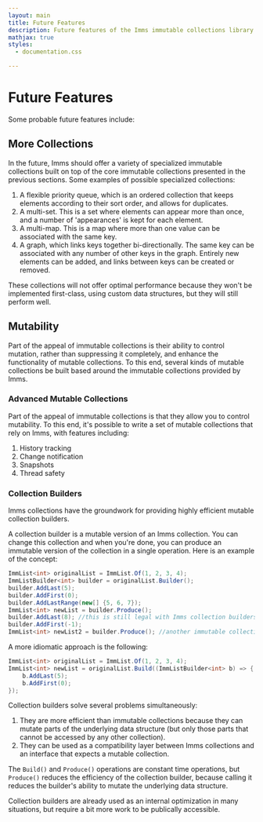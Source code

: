 ```yaml
---
layout: main
title: Future Features
description: Future features of the Imms immutable collections library.
mathjax: true
styles:
  - documentation.css

---
```

# Future Features
Some probable future features include:

## More Collections
In the future, Imms should offer a variety of specialized immutable collections built on top of the core immutable collections presented in the previous sections. Some examples of possible specialized collections:

1. A flexible priority queue, which is an ordered collection that keeps elements according to their sort order, and allows for duplicates.
2. A multi-set. This is a set where elements can appear more than once, and a number of 'appearances' is kept for each element.
3. A multi-map. This is a map where more than one value can be associated with the same key.
4. A graph, which links keys together bi-directionally. The same key can be associated with any number of other keys in the graph. Entirely new elements can be added, and links between keys can be created or removed.

These collections will not offer optimal performance because they won't be implemented first-class, using custom data structures, but they will still perform well.

## Mutability
Part of the appeal of immutable collections is their ability to control mutation, rather than suppressing it completely, and enhance the functionality of mutable collections. To this end, several kinds of mutable collections be built based around the immutable collections provided by Imms.

### Advanced Mutable Collections
Part of the appeal of immutable collections is that they allow you to control mutability. To this end, it's possible to write a set of mutable collections that rely on Imms, with features including:

1. History tracking
2. Change notification
3. Snapshots
4. Thread safety

### Collection Builders
Imms collections have the groundwork for providing highly efficient mutable collection builders.

A collection builder is a mutable version of an Imms collection. You can change this collection and when you're done, you can produce an immutable version of the collection in a single operation. Here is an example of the concept:

```csharp
ImmList<int> originalList = ImmList.Of(1, 2, 3, 4);
ImmListBuilder<int> builder = originalList.Builder();
builder.AddLast(5);
builder.AddFirst(0);
builder.AddLastRange(new[] {5, 6, 7});
ImmList<int> newList = builder.Produce();
builder.AddLast(8); //this is still legal with Imms collection builders.
builder.AddFirst(-1);
ImmList<int> newList2 = builder.Produce(); //another immutable collection
```

A more idiomatic approach is the following:

```csharp
ImmList<int> originalList = ImmList.Of(1, 2, 3, 4);
ImmList<int> newList = originalList.Build((ImmListBuilder<int> b) => {
	b.AddLast(5);
	b.AddFirst(0);
});
```

Collection builders solve several problems simultaneously:

1. They are more efficient than immutable collections because they can mutate parts of the underlying data structure (but only those parts that cannot be accessed by any other collection).
2. They can be used as a compatibility layer between Imms collections and an interface that expects a mutable collection.

The `Build()` and `Produce()` operations are constant time operations, but `Produce()` reduces the efficiency of the collection builder, because calling it reduces the builder's ability to mutate the underlying data structure.
	
Collection builders are already used as an internal optimization in many situations, but require a bit more work to be publically accessible.